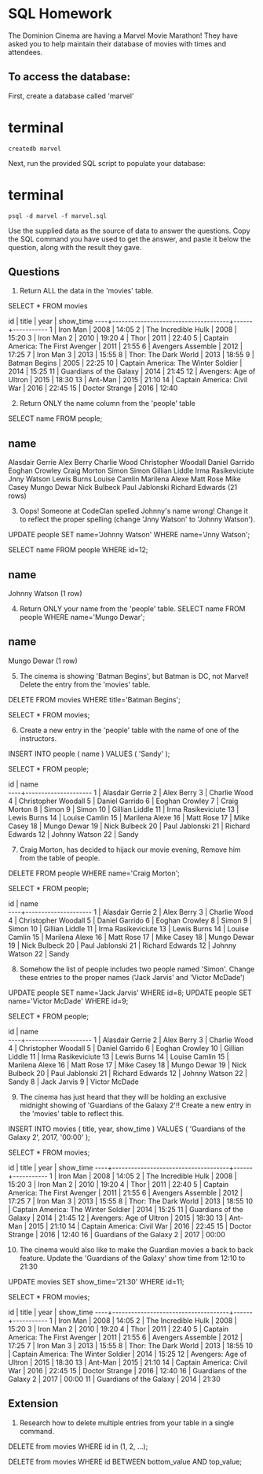 # SQL Homework

The Dominion Cinema are having a Marvel Movie Marathon! They have asked you to help maintain their database of movies with times and attendees.

## To access the database:

First, create a database called 'marvel'

# terminal
`createdb marvel`


Next, run the provided SQL script to populate your database:

# terminal
`psql -d marvel -f marvel.sql`


Use the supplied data as the source of data to answer the questions.  Copy the SQL command you have used to get the answer, and paste it below the question, along with the result they gave.

## Questions

1. Return ALL the data in the 'movies' table.

SELECT * FROM movies

id |                title                | year | show_time
----+-------------------------------------+------+-----------
  1 | Iron Man                            | 2008 | 14:05
  2 | The Incredible Hulk                 | 2008 | 15:20
  3 | Iron Man 2                          | 2010 | 19:20
  4 | Thor                                | 2011 | 22:40
  5 | Captain America: The First Avenger  | 2011 | 21:55
  6 | Avengers Assemble                   | 2012 | 17:25
  7 | Iron Man 3                          | 2013 | 15:55
  8 | Thor: The Dark World                | 2013 | 18:55
  9 | Batman Begins                       | 2005 | 22:25
 10 | Captain America: The Winter Soldier | 2014 | 15:25
 11 | Guardians of the Galaxy             | 2014 | 21:45
 12 | Avengers: Age of Ultron             | 2015 | 18:30
 13 | Ant-Man                             | 2015 | 21:10
 14 | Captain America: Civil War          | 2016 | 22:45
 15 | Doctor Strange                      | 2016 | 12:40

2. Return ONLY the name column from the 'people' table

SELECT name FROM people;

name         
---------------------
Alasdair Gerrie
Alex Berry
Charlie Wood
Christopher Woodall
Daniel Garrido
Eoghan Crowley
Craig Morton
Simon
Simon
Gillian Liddle
Irma Rasikeviciute
Jnny Watson
Lewis Burns
Louise Camlin
Marilena Alexe
Matt Rose
Mike Casey
Mungo Dewar
Nick Bulbeck
Paul Jablonski
Richard Edwards
(21 rows)

3. Oops! Someone at CodeClan spelled Johnny's name wrong! Change it to reflect the proper spelling (change 'Jnny Watson' to 'Johnny Watson').

UPDATE people SET name='Johnny Watson'
WHERE name='Jnny Watson';

SELECT name FROM people
WHERE id=12;

name      
---------------
Johnny Watson
(1 row)

4. Return ONLY your name from the 'people' table.
SELECT name FROM people
WHERE name='Mungo Dewar';

name     
-------------
Mungo Dewar
(1 row)

5. The cinema is showing 'Batman Begins', but Batman is DC, not Marvel! Delete the entry from the 'movies' table.

DELETE FROM movies
WHERE title='Batman Begins';

SELECT * FROM movies;

6. Create a new entry in the 'people' table with the name of one of the instructors.

INSERT INTO people (
  name
  ) VALUES (
    'Sandy'
  );

  SELECT * FROM people;

  id |        name         
----+---------------------
 1 | Alasdair Gerrie
 2 | Alex Berry
 3 | Charlie Wood
 4 | Christopher Woodall
 5 | Daniel Garrido
 6 | Eoghan Crowley
 7 | Craig Morton
 8 | Simon
 9 | Simon
10 | Gillian Liddle
11 | Irma Rasikeviciute
13 | Lewis Burns
14 | Louise Camlin
15 | Marilena Alexe
16 | Matt Rose
17 | Mike Casey
18 | Mungo Dewar
19 | Nick Bulbeck
20 | Paul Jablonski
21 | Richard Edwards
12 | Johnny Watson
22 | Sandy

7. Craig Morton, has decided to hijack our movie evening, Remove him from the table of people.

DELETE FROM people
WHERE name='Craig Morton';

SELECT * FROM people;

id |        name         
----+---------------------
 1 | Alasdair Gerrie
 2 | Alex Berry
 3 | Charlie Wood
 4 | Christopher Woodall
 5 | Daniel Garrido
 6 | Eoghan Crowley
 8 | Simon
 9 | Simon
10 | Gillian Liddle
11 | Irma Rasikeviciute
13 | Lewis Burns
14 | Louise Camlin
15 | Marilena Alexe
16 | Matt Rose
17 | Mike Casey
18 | Mungo Dewar
19 | Nick Bulbeck
20 | Paul Jablonski
21 | Richard Edwards
12 | Johnny Watson
22 | Sandy

8. Somehow the list of people includes two people named 'Simon'. Change these entries to the proper names ('Jack Jarvis' and 'Victor McDade')

UPDATE people SET name='Jack Jarvis'
WHERE id=8;
UPDATE people SET name='Victor McDade'
WHERE id=9;

SELECT * FROM people;

id |        name         
----+---------------------
  1 | Alasdair Gerrie
  2 | Alex Berry
  3 | Charlie Wood
  4 | Christopher Woodall
  5 | Daniel Garrido
  6 | Eoghan Crowley
 10 | Gillian Liddle
 11 | Irma Rasikeviciute
 13 | Lewis Burns
 14 | Louise Camlin
 15 | Marilena Alexe
 16 | Matt Rose
 17 | Mike Casey
 18 | Mungo Dewar
 19 | Nick Bulbeck
 20 | Paul Jablonski
 21 | Richard Edwards
 12 | Johnny Watson
 22 | Sandy
  8 | Jack Jarvis
  9 | Victor McDade

9. The cinema has just heard that they will be holding an exclusive midnight showing of 'Guardians of the Galaxy 2'!! Create a new entry in the 'movies' table to reflect this.

INSERT INTO movies (
  title,
  year,
  show_time
  ) VALUES (
  'Guardians of the Galaxy 2',
  2017,
  '00:00'
  );

SELECT * FROM movies;

  id |                title                | year | show_time
----+-------------------------------------+------+-----------
 1 | Iron Man                            | 2008 | 14:05
 2 | The Incredible Hulk                 | 2008 | 15:20
 3 | Iron Man 2                          | 2010 | 19:20
 4 | Thor                                | 2011 | 22:40
 5 | Captain America: The First Avenger  | 2011 | 21:55
 6 | Avengers Assemble                   | 2012 | 17:25
 7 | Iron Man 3                          | 2013 | 15:55
 8 | Thor: The Dark World                | 2013 | 18:55
10 | Captain America: The Winter Soldier | 2014 | 15:25
11 | Guardians of the Galaxy             | 2014 | 21:45
12 | Avengers: Age of Ultron             | 2015 | 18:30
13 | Ant-Man                             | 2015 | 21:10
14 | Captain America: Civil War          | 2016 | 22:45
15 | Doctor Strange                      | 2016 | 12:40
16 | Guardians of the Galaxy 2           | 2017 | 00:00

10. The cinema would also like to make the Guardian movies a back to back feature. Update the 'Guardians of the Galaxy' show time from 12:10 to 21:30

UPDATE movies SET show_time='21:30'
WHERE id=11;

SELECT * FROM movies;

id |                title                | year | show_time
----+-------------------------------------+------+-----------
  1 | Iron Man                            | 2008 | 14:05
  2 | The Incredible Hulk                 | 2008 | 15:20
  3 | Iron Man 2                          | 2010 | 19:20
  4 | Thor                                | 2011 | 22:40
  5 | Captain America: The First Avenger  | 2011 | 21:55
  6 | Avengers Assemble                   | 2012 | 17:25
  7 | Iron Man 3                          | 2013 | 15:55
  8 | Thor: The Dark World                | 2013 | 18:55
 10 | Captain America: The Winter Soldier | 2014 | 15:25
 12 | Avengers: Age of Ultron             | 2015 | 18:30
 13 | Ant-Man                             | 2015 | 21:10
 14 | Captain America: Civil War          | 2016 | 22:45
 15 | Doctor Strange                      | 2016 | 12:40
 16 | Guardians of the Galaxy 2           | 2017 | 00:00
 11 | Guardians of the Galaxy             | 2014 | 21:30

## Extension

1. Research how to delete multiple entries from your table in a single command.

DELETE from movies
WHERE id in (1, 2, ...);

DELETE from movies
WHERE id BETWEEN bottom_value AND top_value;
